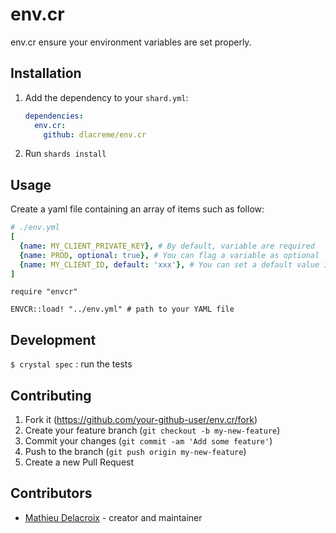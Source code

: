 # env.cr

env.cr ensure your environment variables are set properly.

## Installation

1. Add the dependency to your `shard.yml`:

   ```yaml
   dependencies:
     env.cr:
       github: dlacreme/env.cr
   ```

2. Run `shards install`

## Usage

Create a yaml file containing an array of items such as follow:
```yaml
# ./env.yml
[
  {name: MY_CLIENT_PRIVATE_KEY}, # By default, variable are required
  {name: PROD, optional: true}, # You can flag a variable as optional
  {name: MY_CLIENT_ID, default: 'xxx'}, # You can set a default value in case the variable is missing
]
```

```crystal
require "envcr"

ENVCR::load! "../env.yml" # path to your YAML file

```


## Development

`$ crystal spec` : run the tests

## Contributing

1. Fork it (<https://github.com/your-github-user/env.cr/fork>)
2. Create your feature branch (`git checkout -b my-new-feature`)
3. Commit your changes (`git commit -am 'Add some feature'`)
4. Push to the branch (`git push origin my-new-feature`)
5. Create a new Pull Request

## Contributors

- [Mathieu Delacroix](https://github.com/dlacreme) - creator and maintainer
